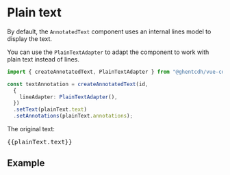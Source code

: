 # Plain text

By default, the `AnnotatedText` component uses an internal lines model to display the text.

You can use the `PlainTextAdapter` to adapt the component to work with plain text instead of lines.

```typescript
import { createAnnotatedText, PlainTextAdapter } from "@ghentcdh/vue-component-annotated-text";

const textAnnotation = createAnnotatedText(id,
  {
    lineAdapter: PlainTextAdapter(),
  })
  .setText(plainText.text)
  .setAnnotations(plainText.annotations);
```

The original text:
<pre>{{plainText.text}}</pre>

## Example

<div id="plain-text-example"></div>

<script setup>
//
import { onMounted } from "vue";
import { createAnnotatedText, PlainTextAdapter, clearAnnotatedTextCache} from "@ghentcdh/vue-component-annotated-text";
import { plainText } from "@demo";
const id = `plain-text-example`;

onMounted(()=> {
    clearAnnotatedTextCache()
    createAnnotatedText(id,
        {
            text: PlainTextAdapter(),
            annotation: {
                create: true,
                edit: true
            },
        })
    .setText(plainText.text)
    .setAnnotations(plainText.annotations);
});

</script>

